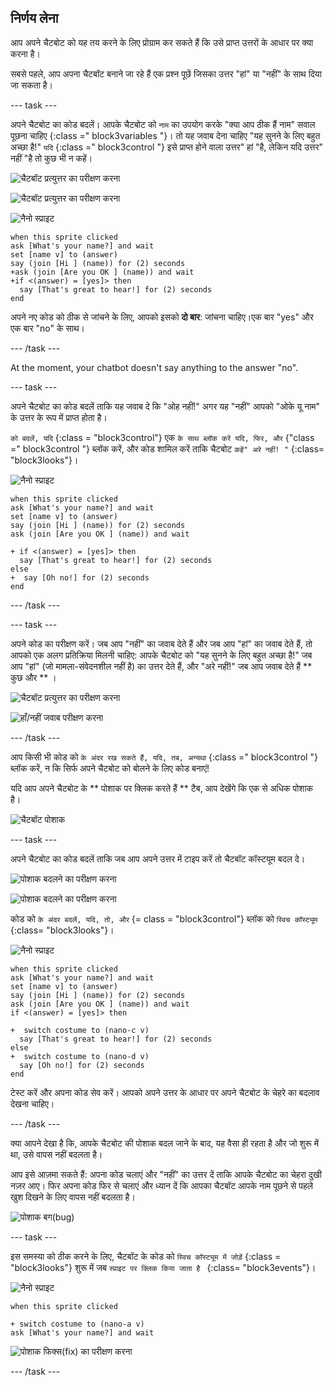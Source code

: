 ## निर्णय लेना

आप अपने चैटबोट को यह तय करने के लिए प्रोग्राम कर सकते हैं कि उसे प्राप्त उत्तरों के आधार पर क्या करना है।

सबसे पहले, आप अपना चैटबॉट बनाने जा रहे हैं एक प्रश्न पूछें जिसका उत्तर "हां" या "नहीं" के साथ दिया जा सकता है।

\--- task \---

अपने चैटबोट का कोड बदलें। आपके चैटबोट को ` नाम ` का उपयोग करके "क्या आप ठीक हैं नाम" सवाल पूछना चाहिए {:class =" block3variables "}। तो यह जवाब देना चाहिए "यह सुनने के लिए बहुत अच्छा है!" ` यदि ` {:class =" block3control "} इसे प्राप्त होने वाला उत्तर" हां "है, लेकिन यदि उत्तर" नहीं "है तो कुछ भी न कहें।

![चैटबॉट प्रत्युत्तर का परीक्षण करना](images/chatbot-if-test1-annotated.png)

![चैटबॉट प्रत्युत्तर का परीक्षण करना](images/chatbot-if-test2.png)

![नैनो स्प्राइट](images/nano-sprite.png)

```blocks3
when this sprite clicked
ask [What's your name?] and wait
set [name v] to (answer)
say (join [Hi ] (name)) for (2) seconds
+ask (join [Are you OK ] (name)) and wait
+if <(answer) = [yes]> then 
  say [That's great to hear!] for (2) seconds
end
```

अपने नए कोड को ठीक से जांचने के लिए, आपको इसको **दो बार**: जांचना चाहिए।एक बार "yes" और एक बार "no" के साथ।

\--- /task \---

At the moment, your chatbot doesn't say anything to the answer "no".

\--- task \---

अपने चैटबोट का कोड बदलें ताकि यह जवाब दे कि "ओह नहीं!" अगर यह "नहीं" आपको "ओके यू नाम" के उत्तर के रूप में प्राप्त होता है।

` को बदलें, यदि ` {:class = "block3control"} एक ` के साथ ब्लॉक करें यदि, फिर, और ` {"class =" block3control "} ब्लॉक करें, और कोड शामिल करें ताकि चैटबोट ` कहें" अरे नहीं! " ` {:class= "block3looks"}।

![नैनो स्प्राइट](images/nano-sprite.png)

```blocks3
when this sprite clicked
ask [What's your name?] and wait
set [name v] to (answer)
say (join [Hi ] (name)) for (2) seconds
ask (join [Are you OK ] (name)) and wait

+ if <(answer) = [yes]> then 
  say [That's great to hear!] for (2) seconds
else 
+  say [Oh no!] for (2) seconds
end
```

\--- /task \---

\--- task \---

अपने कोड का परीक्षण करें। जब आप "नहीं" का जवाब देते हैं और जब आप "हां" का जवाब देते हैं, तो आपको एक अलग प्रतिक्रिया मिलनी चाहिए: आपके चैटबोट को "यह सुनने के लिए बहुत अच्छा है!" जब आप "हां" (जो मामला-संवेदनशील नहीं है) का उत्तर देते हैं, और "अरे नहीं!" जब आप जवाब देते हैं ** कुछ और ** ।

![चैटबॉट प्रत्युत्तर का परीक्षण करना](images/chatbot-if-test2.png)

![हाँ/नहीं जवाब परीक्षण करना](images/chatbot-if-else-test.png)

\--- /task \---

आप किसी भी कोड को ` के अंदर रख सकते हैं, यदि, तब, अन्यथा ` {:class =" block3control "} ब्लॉक करें, न कि सिर्फ अपने चैटबोट को बोलने के लिए कोड बनाएं!

यदि आप अपने चैटबोट के ** पोशाक पर क्लिक करते हैं ** टैब, आप देखेंगे कि एक से अधिक पोशाक है।

![चैटबॉट पोशाक](images/chatbot-costume-view-annotated.png)

\--- task \---

अपने चैटबोट का कोड बदलें ताकि जब आप अपने उत्तर में टाइप करें तो चैटबॉट कॉस्टयूम बदल दे।

![पोशाक बदलने का परीक्षण करना](images/chatbot-costume-test1.png)

![पोशाक बदलने का परीक्षण करना](images/chatbot-costume-test2.png)

कोड को ` के अंदर बदलें, यदि, तो, और ` {= class = "block3control"} ब्लॉक को ` स्विच कॉस्ट्यूम ` {:class= "block3looks"}।

![नैनो स्प्राइट](images/nano-sprite.png)

```blocks3
when this sprite clicked
ask [What's your name?] and wait
set [name v] to (answer)
say (join [Hi ] (name)) for (2) seconds
ask (join [Are you OK ] (name)) and wait
if <(answer) = [yes]> then 

+  switch costume to (nano-c v)
  say [That's great to hear!] for (2) seconds
else 
+  switch costume to (nano-d v)
  say [Oh no!] for (2) seconds
end
```

टेस्ट करें और अपना कोड सेव करें। आपको अपने उत्तर के आधार पर अपने चैटबोट के चेहरे का बदलाव देखना चाहिए।

\--- /task \---

क्या आपने देखा है कि, आपके चैटबोट की पोशाक बदल जाने के बाद, यह वैसा ही रहता है और जो शुरू में था, उसे वापस नहीं बदलता है।

आप इसे आज़मा सकते हैं: अपना कोड चलाएं और "नहीं" का उत्तर दें ताकि आपके चैटबोट का चेहरा दुखी नज़र आए। फिर अपना कोड फिर से चलाएं और ध्यान दें कि आपका चैटबॉट आपके नाम पूछने से पहले खुश दिखने के लिए वापस नहीं बदलता है।

![पोशाक बग(bug)](images/chatbot-costume-bug-test.png)

\--- task \---

इस समस्या को ठीक करने के लिए, चैटबॉट के कोड को ` स्विच कॉस्ट्यूम में जोड़ें ` {:class = "block3looks"} शुरू में जब `स्प्राइट पर क्लिक किया जाता है ` {:class= "block3events"}।

![नैनो स्प्राइट](images/nano-sprite.png)

```blocks3
when this sprite clicked

+ switch costume to (nano-a v)
ask [What's your name?] and wait
```

![पोशाक फिक्स(fix) का परीक्षण करना](images/chatbot-costume-fix-test.png)

\--- /task \---